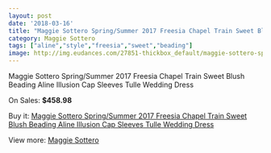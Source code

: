 ```yaml
---
layout: post
date: '2018-03-16'
title: "Maggie Sottero Spring/Summer 2017 Freesia Chapel Train Sweet Blush Beading Aline Illusion Cap Sleeves Tulle Wedding Dress"
category: Maggie Sottero
tags: ["aline","style","freesia","sweet","beading"]
image: http://img.eudances.com/27851-thickbox_default/maggie-sottero-spring-summer-2017-freesia-chapel-train-sweet-blush-beading-aline-illusion-cap-sleeves-tulle-wedding-dress.jpg
---
```

Maggie Sottero Spring/Summer 2017 Freesia Chapel Train Sweet Blush Beading Aline Illusion Cap Sleeves Tulle Wedding Dress

On Sales: **$458.98**
<a href="https://www.eudances.com/en/maggie-sottero/9227-maggie-sottero-spring-summer-2017-freesia-chapel-train-sweet-blush-beading-aline-illusion-cap-sleeves-tulle-wedding-dress.html"><amp-img layout="responsive" width="600" height="600" src="//img.eudances.com/27851-thickbox_default/maggie-sottero-spring-summer-2017-freesia-chapel-train-sweet-blush-beading-aline-illusion-cap-sleeves-tulle-wedding-dress.jpg" alt="Maggie Sottero Spring/Summer 2017 Freesia Chapel Train Sweet Blush Beading Aline Illusion Cap Sleeves Tulle Wedding Dress 0" /></a>
<a href="https://www.eudances.com/en/maggie-sottero/9227-maggie-sottero-spring-summer-2017-freesia-chapel-train-sweet-blush-beading-aline-illusion-cap-sleeves-tulle-wedding-dress.html"><amp-img layout="responsive" width="600" height="600" src="//img.eudances.com/27854-thickbox_default/maggie-sottero-spring-summer-2017-freesia-chapel-train-sweet-blush-beading-aline-illusion-cap-sleeves-tulle-wedding-dress.jpg" alt="Maggie Sottero Spring/Summer 2017 Freesia Chapel Train Sweet Blush Beading Aline Illusion Cap Sleeves Tulle Wedding Dress 1" /></a>
<a href="https://www.eudances.com/en/maggie-sottero/9227-maggie-sottero-spring-summer-2017-freesia-chapel-train-sweet-blush-beading-aline-illusion-cap-sleeves-tulle-wedding-dress.html"><amp-img layout="responsive" width="600" height="600" src="//img.eudances.com/27853-thickbox_default/maggie-sottero-spring-summer-2017-freesia-chapel-train-sweet-blush-beading-aline-illusion-cap-sleeves-tulle-wedding-dress.jpg" alt="Maggie Sottero Spring/Summer 2017 Freesia Chapel Train Sweet Blush Beading Aline Illusion Cap Sleeves Tulle Wedding Dress 2" /></a>
<a href="https://www.eudances.com/en/maggie-sottero/9227-maggie-sottero-spring-summer-2017-freesia-chapel-train-sweet-blush-beading-aline-illusion-cap-sleeves-tulle-wedding-dress.html"><amp-img layout="responsive" width="600" height="600" src="//img.eudances.com/27852-thickbox_default/maggie-sottero-spring-summer-2017-freesia-chapel-train-sweet-blush-beading-aline-illusion-cap-sleeves-tulle-wedding-dress.jpg" alt="Maggie Sottero Spring/Summer 2017 Freesia Chapel Train Sweet Blush Beading Aline Illusion Cap Sleeves Tulle Wedding Dress 3" /></a>

Buy it: [Maggie Sottero Spring/Summer 2017 Freesia Chapel Train Sweet Blush Beading Aline Illusion Cap Sleeves Tulle Wedding Dress](https://www.eudances.com/en/maggie-sottero/9227-maggie-sottero-spring-summer-2017-freesia-chapel-train-sweet-blush-beading-aline-illusion-cap-sleeves-tulle-wedding-dress.html "Maggie Sottero Spring/Summer 2017 Freesia Chapel Train Sweet Blush Beading Aline Illusion Cap Sleeves Tulle Wedding Dress")

View more: [Maggie Sottero](https://www.eudances.com/en/107-maggie-sottero "Maggie Sottero")